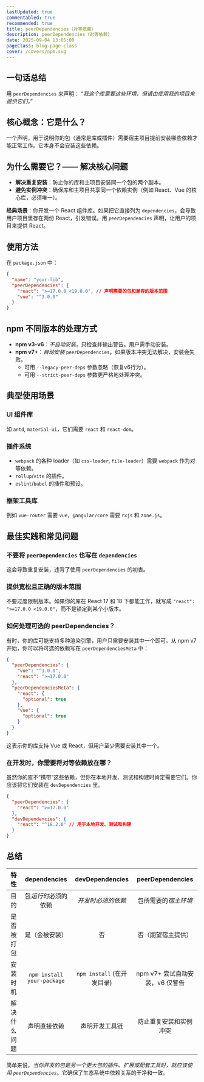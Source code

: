 ```yaml
---
lastUpdated: true
commentabled: true
recommended: true
title: peerDependencies（对等依赖）
description: peerDependencies（对等依赖）
date: 2025-09-04 13:05:00 
pageClass: blog-page-class
cover: /covers/npm.svg
---
```


## 一句话总结 ##

用 `peerDependencies` 来声明： “*我这个库需要这些环境，但请由使用我的项目来提供它们。*”

## 核心概念：它是什么？ ##

一个声明，用于说明你的包（通常是库或插件）需要宿主项目提前安装哪些依赖才能正常工作。它本身不会安装这些依赖。

## 为什么需要它？—— 解决核心问题 ##

- **解决重复安装**：防止你的库和主项目安装同一个包的两个副本。
- **避免实例冲突**：确保库和主项目共享同一个依赖实例（例如 React、Vue 的核心库，必须唯一）。

**经典场景**：你开发一个 React 组件库。如果把它直接列为 `dependencies`，会导致用户项目里存在两份 React，引发错误。用 `peerDependencies` 声明，让用户的项目来提供 React。

## 使用方法 ##

在 `package.json` 中：

```json
{
  "name": "your-lib",
  "peerDependencies": {
    "react": ">=17.0.0 <19.0.0", // 声明需要的包和兼容的版本范围
    "vue": "^3.0.0"
  }
}
```

## npm 不同版本的处理方式 ##

- **npm v3-v6**：*不自动安装*，只检查并输出警告。用户需手动安装。
- **npm v7+**：*自动安装* `peerDependencies`。如果版本冲突无法解决，安装会失败。
  - 可用 `--legacy-peer-deps` 参数忽略（恢复v6行为）。
  - 可用 `--strict-peer-deps` 参数更严格地处理冲突。

## 典型使用场景 ##

### UI 组件库 ###

如 `antd`, `material-ui`，它们需要 `react` 和 `react-dom`。

### 插件系统 ###

- `webpack` 的各种 loader（如 `css-loader`, `file-loader`）需要 `webpack` 作为对等依赖。
- `rollup`/`vite` 的插件。
- `eslint`/`babel` 的插件和预设。

### 框架工具库 ###

例如 `vue-router` 需要 `vue`，`@angular/core` 需要 `rxjs` 和 `zone.js`。

## 最佳实践和常见问题 ##

### 不要将 `peerDependencies` 也写在 `dependencies`  ###

这会导致重复安装，违背了使用 `peerDependencies` 的初衷。

### 提供宽松且正确的版本范围 ###

不要过度限制版本。如果你的库在 React 17 和 18 下都能工作，就写成 `"react": ">=17.0.0 <19.0.0"`，而不是锁定到某个小版本。

### 如何处理可选的 peerDependencies？ ###

有时，你的库可能支持多种渲染引擎，用户只需要安装其中一个即可。从 npm v7 开始，你可以将可选的依赖写在 `peerDependenciesMeta` 中：

```json
{
  "peerDependencies": {
    "vue": "^3.0.0",
    "react": ">=17.0.0"
  },
  "peerDependenciesMeta": {
    "react": {
      "optional": true
    },
    "vue": {
      "optional": true
    }
  }
}
```

这表示你的库支持 Vue 或 React，但用户至少需要安装其中一个。

### 在开发时，你需要将对等依赖放在哪？ ###

虽然你的库不“携带”这些依赖，但你在本地开发、测试和构建时肯定需要它们。你应该将它们安装在 `devDependencies` 里。

```json
{
  "peerDependencies": {
    "react": ">=17.0.0"
  },
  "devDependencies": {
    "react": "^18.2.0" // 用于本地开发、测试和构建
  }
}
```

## 总结 ##

| 特性   |   dependencies     |   devDependencies |  peerDependencies |
| :----------: | :----------: | :---------:  | :---------:  |
| 目的 | 包*运行时*必须的依赖  | *开发时必须的依赖* | 包所需要的*宿主环境* |
| 是否被打包 | 是（会被安装）  | 否 | 否（期望宿主提供） |
| 安装时机 | `npm install your-package`  | `npm install` (在开发目录) | npm v7+ 尝试自动安装，v6 仅警告 |
| 解决什么问题 | 声明直接依赖  | 声明开发工具链 | 防止重复安装和实例冲突 |

简单来说，*当你开发的包是另一个更大包的插件、扩展或配套工具时，就应该使用 `peerDependencies`*。它确保了生态系统中依赖关系的干净和一致。
